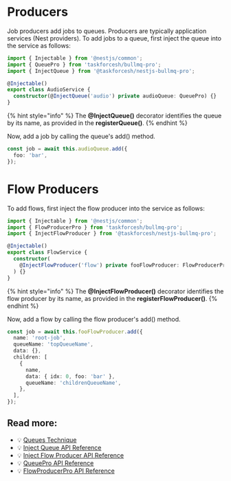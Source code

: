 # Producers

Job producers add jobs to queues. Producers are typically application services (Nest providers). To add jobs to a queue, first inject the queue into the service as follows:

```typescript
import { Injectable } from '@nestjs/common';
import { QueuePro } from 'taskforcesh/bullmq-pro';
import { InjectQueue } from '@taskforcesh/nestjs-bullmq-pro';

@Injectable()
export class AudioService {
  constructor(@InjectQueue('audio') private audioQueue: QueuePro) {}
}
```

{% hint style="info" %}
The **@InjectQueue()** decorator identifies the queue by its name, as provided in the **registerQueue()**.
{% endhint %}

Now, add a job by calling the queue's add() method.

```typescript
const job = await this.audioQueue.add({
  foo: 'bar',
});
```

# Flow Producers

To add flows, first inject the flow producer into the service as follows:

```typescript
import { Injectable } from '@nestjs/common';
import { FlowProducerPro } from 'taskforcesh/bullmq-pro';
import { InjectFlowProducer } from '@taskforcesh/nestjs-bullmq-pro';

@Injectable()
export class FlowService {
  constructor(
    @InjectFlowProducer('flow') private fooFlowProducer: FlowProducerPro,
  ) {}
}
```

{% hint style="info" %}
The **@InjectFlowProducer()** decorator identifies the flow producer by its name, as provided in the **registerFlowProducer()**.
{% endhint %}

Now, add a flow by calling the flow producer's add() method.

```typescript
const job = await this.fooFlowProducer.add({
  name: 'root-job',
  queueName: 'topQueueName',
  data: {},
  children: [
    {
      name,
      data: { idx: 0, foo: 'bar' },
      queueName: 'childrenQueueName',
    },
  ],
});
```

## Read more:

- 💡 [Queues Technique](https://docs.nestjs.com/techniques/queues)
- 💡 [Inject Queue API Reference](https://nestjs.bullmq.pro/functions/InjectQueue.html)
- 💡 [Inject Flow Producer API Reference](https://nestjs.bullmq.pro/functions/InjectFlowProducer.html)
- 💡 [QueuePro API Reference](https://api.bullmq.pro/classes/v6.Queue.html)
- 💡 [FlowProducerPro API Reference](https://api.bullmq.pro/classes/v6.FlowProducer.html)
